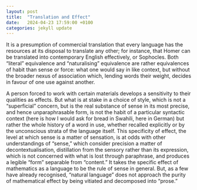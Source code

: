 ```yaml
---
layout: post
title:  "Translation and Effect"
date:   2024-04-23 17:59:00 +0100
categories: jekyll update
---
```


It is a presumption of commercial translation that every language has the resources at its disposal to translate any other; for instance, that Homer can be translated into contemporary English effectively, or Sophocles. Both “literal” equivalence and “naturalising” equivalence are rather equivalences of habit than sense or force: what one would say in like context, but without the broader nexus of association which, lending words their weight, decides in favour of one use against another.

A person forced to work with certain materials develops a sensitivity to their qualities as effects. But what is at stake in a choice of style, which is not a “superficial” concern, but is the real substance of sense in its most precise, and hence unparaphrasable form, is not the habit of a particular syntactic context (here is how I would ask for bread in Swahili, here in German) but rather the whole history of a word in use, whether recalled explicitly or by the unconscious strata of the language itself. This specificity of effect, the level at which sense is a matter of sensation, is at odds with other understandings of “sense,” which consider precision a matter of decontextualisation, distillation from the sensory rather than its expression, which is not concerned with what is lost through paraphrase, and produces a legible “form” separable from “content.” It takes the specific effect of mathematics as a language to be the rule of sense in general. But, as a few have already recognised, “natural language” does not approach the purity of mathematical effect by being vitiated and decomposed into “prose.”  


